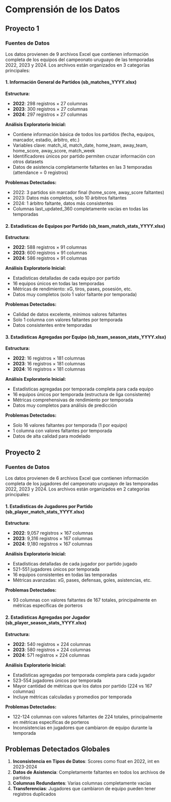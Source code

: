 # Comprensión de los Datos

## Proyecto 1

### Fuentes de Datos

Los datos provienen de 9 archivos Excel que contienen información completa de los equipos del campeonato uruguayo de las temporadas 2022, 2023 y 2024. Los archivos están organizados en 3 categorías principales:


#### 1. Información General de Partidos (sb_matches_YYYY.xlsx)

**Estructura:**
- **2022**: 298 registros × 27 columnas
- **2023**: 300 registros × 27 columnas  
- **2024**: 297 registros × 27 columnas

**Análisis Exploratorio Inicial:**
- Contiene información básica de todos los partidos (fecha, equipos, marcador, estadio, árbitro, etc.)
- Variables clave: match_id, match_date, home_team, away_team, home_score, away_score, match_week
- Identificadores únicos por partido permiten cruzar información con otros datasets
- Datos de asistencia completamente faltantes en las 3 temporadas (attendance = 0 registros)

**Problemas Detectados:**
- 2022: 3 partidos sin marcador final (home_score, away_score faltantes)
- 2023: Datos más completos, solo 10 árbitros faltantes
- 2024: 1 árbitro faltante, datos más consistentes
- Columnas last_updated_360 completamente vacías en todas las temporadas


#### 2. Estadísticas de Equipos por Partido (sb_team_match_stats_YYYY.xlsx)

**Estructura:**
- **2022**: 588 registros × 91 columnas
- **2023**: 600 registros × 91 columnas
- **2024**: 586 registros × 91 columnas

**Análisis Exploratorio Inicial:**
- Estadísticas detalladas de cada equipo por partido
- 16 equipos únicos en todas las temporadas
- Métricas de rendimiento: xG, tiros, pases, posesión, etc.
- Datos muy completos (solo 1 valor faltante por temporada)

**Problemas Detectados:**
- Calidad de datos excelente, mínimos valores faltantes
- Solo 1 columna con valores faltantes por temporada
- Datos consistentes entre temporadas


#### 3. Estadísticas Agregadas por Equipo (sb_team_season_stats_YYYY.xlsx)

**Estructura:**
- **2022**: 16 registros × 181 columnas
- **2023**: 16 registros × 181 columnas
- **2024**: 16 registros × 181 columnas

**Análisis Exploratorio Inicial:**
- Estadísticas agregadas por temporada completa para cada equipo
- 16 equipos únicos por temporada (estructura de liga consistente)
- Métricas comprehensivas de rendimiento por temporada
- Datos muy completos para análisis de predicción

**Problemas Detectados:**
- Solo 16 valores faltantes por temporada (1 por equipo)
- 1 columna con valores faltantes por temporada
- Datos de alta calidad para modelado


## Proyecto 2

### Fuentes de Datos

Los datos provienen de 6 archivos Excel que contienen información completa de los jugadores del campeonato uruguayo de las temporadas 2022, 2023 y 2024. Los archivos están organizados en 2 categorías principales:

#### 1. Estadísticas de Jugadores por Partido (sb_player_match_stats_YYYY.xlsx)

**Estructura:**
- **2022**: 9,057 registros × 167 columnas
- **2023**: 9,316 registros × 167 columnas
- **2024**: 9,180 registros × 167 columnas

**Análisis Exploratorio Inicial:**
- Estadísticas detalladas de cada jugador por partido jugado
- 521-551 jugadores únicos por temporada
- 16 equipos consistentes en todas las temporadas
- Métricas avanzadas: xG, pases, defensas, goles, asistencias, etc.

**Problemas Detectados:**
- 93 columnas con valores faltantes de 167 totales, principalmente en métricas específicas de porteros

#### 2. Estadísticas Agregadas por Jugador (sb_player_season_stats_YYYY.xlsx)

**Estructura:**
- **2022**: 540 registros × 224 columnas
- **2023**: 580 registros × 224 columnas
- **2024**: 571 registros × 224 columnas

**Análisis Exploratorio Inicial:**
- Estadísticas agregadas por temporada completa para cada jugador
- 523-554 jugadores únicos por temporada
- Mayor cantidad de métricas que los datos por partido (224 vs 167 columnas)
- Incluye métricas calculadas y promedios por temporada

**Problemas Detectados:**
- 122-124 columnas con valores faltantes de 224 totales, principalmente en métricas específicas de porteros
- Inconsistencias en jugadores que cambiaron de equipo durante la temporada


## Problemas Detectados Globales

1. **Inconsistencia en Tipos de Datos**: Scores como float en 2022, int en 2023-2024
2. **Datos de Asistencia**: Completamente faltantes en todos los archivos de partidos
3. **Columnas Redundantes**: Varias columnas completamente vacías
4. **Transferencias**: Jugadores que cambiaron de equipo pueden tener registros duplicados
